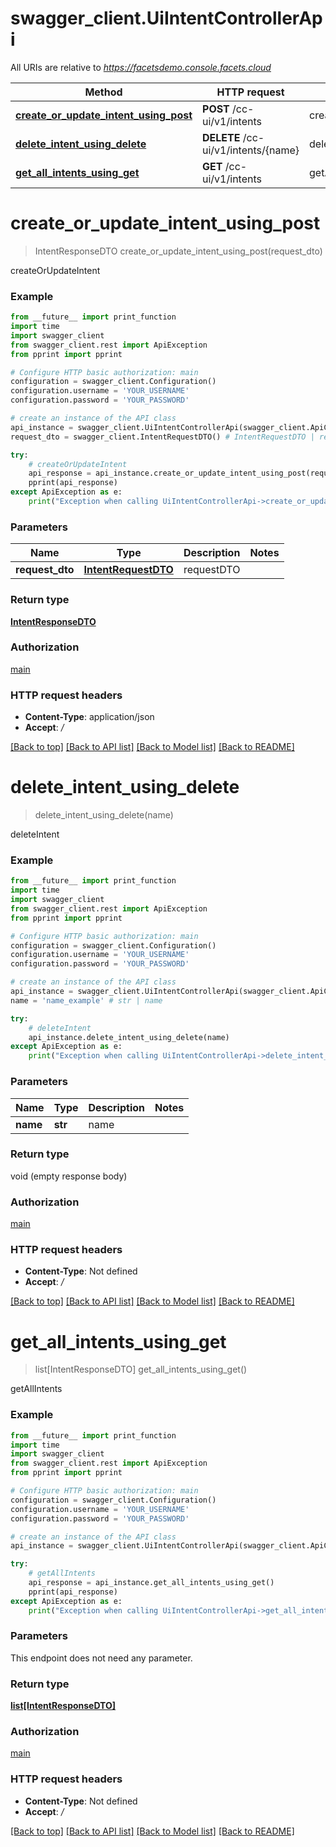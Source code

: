 # swagger_client.UiIntentControllerApi

All URIs are relative to *https://facetsdemo.console.facets.cloud*

Method | HTTP request | Description
------------- | ------------- | -------------
[**create_or_update_intent_using_post**](UiIntentControllerApi.md#create_or_update_intent_using_post) | **POST** /cc-ui/v1/intents | createOrUpdateIntent
[**delete_intent_using_delete**](UiIntentControllerApi.md#delete_intent_using_delete) | **DELETE** /cc-ui/v1/intents/{name} | deleteIntent
[**get_all_intents_using_get**](UiIntentControllerApi.md#get_all_intents_using_get) | **GET** /cc-ui/v1/intents | getAllIntents


# **create_or_update_intent_using_post**
> IntentResponseDTO create_or_update_intent_using_post(request_dto)

createOrUpdateIntent

### Example
```python
from __future__ import print_function
import time
import swagger_client
from swagger_client.rest import ApiException
from pprint import pprint

# Configure HTTP basic authorization: main
configuration = swagger_client.Configuration()
configuration.username = 'YOUR_USERNAME'
configuration.password = 'YOUR_PASSWORD'

# create an instance of the API class
api_instance = swagger_client.UiIntentControllerApi(swagger_client.ApiClient(configuration))
request_dto = swagger_client.IntentRequestDTO() # IntentRequestDTO | requestDTO

try:
    # createOrUpdateIntent
    api_response = api_instance.create_or_update_intent_using_post(request_dto)
    pprint(api_response)
except ApiException as e:
    print("Exception when calling UiIntentControllerApi->create_or_update_intent_using_post: %s\n" % e)
```

### Parameters

Name | Type | Description  | Notes
------------- | ------------- | ------------- | -------------
 **request_dto** | [**IntentRequestDTO**](IntentRequestDTO.md)| requestDTO | 

### Return type

[**IntentResponseDTO**](IntentResponseDTO.md)

### Authorization

[main](../README.md#main)

### HTTP request headers

 - **Content-Type**: application/json
 - **Accept**: */*

[[Back to top]](#) [[Back to API list]](../README.md#documentation-for-api-endpoints) [[Back to Model list]](../README.md#documentation-for-models) [[Back to README]](../README.md)

# **delete_intent_using_delete**
> delete_intent_using_delete(name)

deleteIntent

### Example
```python
from __future__ import print_function
import time
import swagger_client
from swagger_client.rest import ApiException
from pprint import pprint

# Configure HTTP basic authorization: main
configuration = swagger_client.Configuration()
configuration.username = 'YOUR_USERNAME'
configuration.password = 'YOUR_PASSWORD'

# create an instance of the API class
api_instance = swagger_client.UiIntentControllerApi(swagger_client.ApiClient(configuration))
name = 'name_example' # str | name

try:
    # deleteIntent
    api_instance.delete_intent_using_delete(name)
except ApiException as e:
    print("Exception when calling UiIntentControllerApi->delete_intent_using_delete: %s\n" % e)
```

### Parameters

Name | Type | Description  | Notes
------------- | ------------- | ------------- | -------------
 **name** | **str**| name | 

### Return type

void (empty response body)

### Authorization

[main](../README.md#main)

### HTTP request headers

 - **Content-Type**: Not defined
 - **Accept**: */*

[[Back to top]](#) [[Back to API list]](../README.md#documentation-for-api-endpoints) [[Back to Model list]](../README.md#documentation-for-models) [[Back to README]](../README.md)

# **get_all_intents_using_get**
> list[IntentResponseDTO] get_all_intents_using_get()

getAllIntents

### Example
```python
from __future__ import print_function
import time
import swagger_client
from swagger_client.rest import ApiException
from pprint import pprint

# Configure HTTP basic authorization: main
configuration = swagger_client.Configuration()
configuration.username = 'YOUR_USERNAME'
configuration.password = 'YOUR_PASSWORD'

# create an instance of the API class
api_instance = swagger_client.UiIntentControllerApi(swagger_client.ApiClient(configuration))

try:
    # getAllIntents
    api_response = api_instance.get_all_intents_using_get()
    pprint(api_response)
except ApiException as e:
    print("Exception when calling UiIntentControllerApi->get_all_intents_using_get: %s\n" % e)
```

### Parameters
This endpoint does not need any parameter.

### Return type

[**list[IntentResponseDTO]**](IntentResponseDTO.md)

### Authorization

[main](../README.md#main)

### HTTP request headers

 - **Content-Type**: Not defined
 - **Accept**: */*

[[Back to top]](#) [[Back to API list]](../README.md#documentation-for-api-endpoints) [[Back to Model list]](../README.md#documentation-for-models) [[Back to README]](../README.md)

